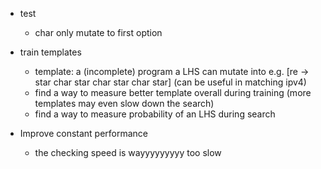 - test 
	- char only mutate to first option

- train templates
	- template: a (incomplete) program a LHS can mutate into
		e.g. [re -> star char star char star char star] (can be useful in matching ipv4)
	- find a way to measure better template overall during training (more templates may even slow down the search)
	- find a way to measure probability of an LHS during search

- Improve constant performance
	- the checking speed is wayyyyyyyyy too slow
